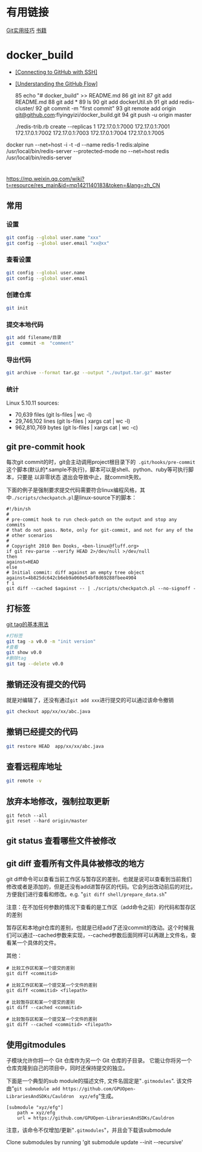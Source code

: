 
# 有用链接

[Git实用技巧](https://www.cnblogs.com/ludongguoa/p/15335877.html)
[书籍](https://git-scm.com/book/zh/v2)

# docker_build


- [[Connecting to GitHub with SSH]](https://help.github.com/articles/connecting-to-github-with-ssh/)

- [[Understanding the GitHub Flow]](https://guides.github.com/introduction/flow/)

   85  echo "# docker_build" >> README.md
   86  git init
   87  git add README.md
   88  git add *
   89  ls
   90  git add dockerUtil.sh
   91  git add redis-cluster/
   92  git commit -m "first commit"
   93  git remote add origin git@github.com:flyingyizi/docker_build.git
   94  git push -u origin master


   ./redis-trib.rb create --replicas 1 172.17.0.1:7000 172.17.0.1:7001  172.17.0.1:7002  172.17.0.1:7003  172.17.0.1:7004  172.17.0.1:7005 

docker run --net=host -i -t -d --name redis-1  redis:alpine /usr/local/bin/redis-server  --protected-mode no
 --net=host  redis /usr/local/bin/redis-server
#

https://mp.weixin.qq.com/wiki?t=resource/res_main&id=mp1421140183&token=&lang=zh_CN


## 常用

### 设置

```sh
git config --global user.name "xxx"
git config --global user.email "xx@xx"
```

### 查看设置

```sh
git config --global user.name
git config --global user.email
```

### 创建仓库

```sh
git init
```

### 提交本地代码

```sh
git add filename/目录
git  commit -m  "comment"
```

### 导出代码

```sh
git archive --format tar.gz --output "./output.tar.gz" master
```

### 统计

Linux 5.10.11 sources:
- 70,639 files (git ls-files | wc -l)
- 29,746,102 lines (git ls-files | xargs cat | wc -l)
- 962,810,769 bytes (git ls-files | xargs cat | wc -c)

## git pre-commit hook

每次git commit的时，git会主动调用project根目录下的` .git/hooks/pre-commit` 这个脚本(默认的*.sample不执行)，脚本可以是shell、python、ruby等可执行脚本，只要是 以非零状态 退出会导致中止，就commit失败。

下面的例子是强制要求提交代码需要符合linux编程风格，其中`./scripts/checkpatch.pl`是linux-source下的脚本：

```shell
#!/bin/sh
#
# pre-commit hook to run check-patch on the output and stop any commits
# that do not pass. Note, only for git-commit, and not for any of the
# other scenarios
#
# Copyright 2010 Ben Dooks, <ben-linux@fluff.org>
if git rev-parse --verify HEAD 2>/dev/null >/dev/null
then
against=HEAD
else
# Initial commit: diff against an empty tree object
against=4b825dc642cb6eb9a060e54bf8d69288fbee4904
f i
git diff --cached $against -- | ./scripts/checkpatch.pl --no-signoff -
```

## 打标签

[git tag的基本用法](https://www.jianshu.com/p/154d58451ef7)

```sh
#打标签
git tag -a v0.0 -m "init version"
#查看
git show v0.0
#删除tag
git tag --delete v0.0
```

## 撤销还没有提交的代码

就是对编辑了，还没有通过`git add xxx`进行提交的可以通过该命令撤销
```sh
git checkout app/xx/xx/abc.java
```

## 撤销已经提交的代码

```sh
git restore HEAD  app/xx/xx/abc.java
```

## 查看远程库地址

```sh
git remote -v
```

## 放弃本地修改，强制拉取更新

```shell
git fetch --all
git reset --hard origin/master
```

## git status 查看哪些文件被修改

## git diff 查看所有文件具体被修改的地方

git diff命令可以查看当前工作区与暂存区的差别，也就是说可以查看到当前我们修改或者是添加的，但是还没有add进暂存区的代码。它会列出改动前后的对比，方便我们进行查看和修改。e.g. "`git diff shell/prepare_data.sh`"

注意：在不加任何参数的情况下查看的是工作区（add命令之前）的代码和暂存区的差别

暂存区和本地git仓库的差别，也就是已经add了还没commit的改动。这个时候我们可以通过--cached参数来实现，--cached参数后面同样可以再跟上文件名，查看某一个具体的文件。

其他：
```
# 比较工作区和某一个提交的差别
git diff <commitid>

# 比较工作区和某一个提交某一个文件的差别
git diff <commitid> <filepath>

# 比较暂存区和某一个提交的差别
git diff --cached <commitid>

# 比较暂存区和某一个提交某一个文件的差别
git diff --cached <commitid> <filepath>
```

## 使用gitmodules

子模块允许你将一个 Git 仓库作为另一个 Git 仓库的子目录。 它能让你将另一个仓库克隆到自己的项目中，同时还保持提交的独立。

下面是一个典型的sub module的描述文件, 文件名固定是"`.gitmodules`". 该文件由“`git submodule add https://github.com/GPUOpen-LibrariesAndSDKs/Cauldron  xyz/efg`”生成。
```
[submodule "xyz/efg"]
	path = xyz/efg
	url = https://github.com/GPUOpen-LibrariesAndSDKs/Cauldron
```
注意，该命令不仅增加/更新"`.gitmodules`"，并且会下载该submodule

Clone submodules by running 'git submodule update --init --recursive'